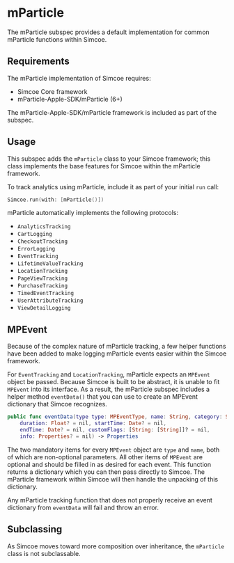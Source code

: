 # mParticle

The mParticle subspec provides a default implementation for common mParticle functions within Simcoe.

## Requirements

The mParticle implementation of Simcoe requires:

- Simcoe Core framework
- mParticle-Apple-SDK/mParticle (6+)

The mParticle-Apple-SDK/mParticle framework is included as part of the subspec.

## Usage

This subspec adds the `mParticle` class to your Simcoe framework; this class implements the base features for Simcoe within the mParticle framework.

To track analytics using mParticle, include it as part of your initial `run` call:

```swift
Simcoe.run(with: [mParticle()])
```

mParticle automatically implements the following protocols:

- `AnalyticsTracking`
- `CartLogging`
- `CheckoutTracking`
- `ErrorLogging`
- `EventTracking`
- `LifetimeValueTracking`
- `LocationTracking`
- `PageViewTracking`
- `PurchaseTracking`
- `TimedEventTracking`
- `UserAttributeTracking`
- `ViewDetailLogging`

## MPEvent

Because of the complex nature of mParticle tracking, a few helper functions have been added to make logging mParticle events easier within the Simcoe framework.

For `EventTracking` and `LocationTracking`, mParticle expects an `MPEvent` object be passed. Because Simcoe is built to be abstract, it is unable to fit `MPEvent` into its interface. As a result, the mParticle subspec includes a helper method `eventData()` that you can use to create an MPEvent dictionary that Simcoe recognizes.

```swift
public func eventData(type type: MPEventType, name: String, category: String? = nil,
    duration: Float? = nil, startTime: Date? = nil,
    endTime: Date? = nil, customFlags: [String: [String]]? = nil,
    info: Properties? = nil) -> Properties
```

The two mandatory items for every `MPEvent` object are `type` and `name`, both of which are non-optional parameters. All other items of `MPEvent` are optional
and should be filled in as desired for each event. This function returns a dictionary which you can then pass directly to Simcoe. The mParticle framework
within Simcoe will then handle the unpacking of this dictionary.

Any mParticle tracking function that does not properly receive an event dictionary from `eventData` will fail and throw an error.

## Subclassing

As Simcoe moves toward more composition over inheritance, the `mParticle` class is not subclassable.
